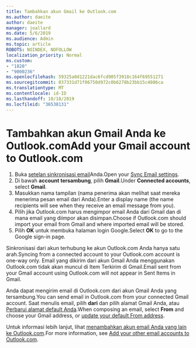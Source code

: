 ```yaml
---
title: Tambahkan akun Gmail ke Outlook.com
ms.author: daeite
author: daeite
manager: joallard
ms.date: 5/6/2019
ms.audience: Admin
ms.topic: article
ROBOTS: NOINDEX, NOFOLLOW
localization_priority: Normal
ms.custom:
- "1820"
- "9000236"
ms.openlocfilehash: 59325a0d1221dac6fcd905f3918c164f69551271
ms.sourcegitcommit: 037331d71f06750d972c0b6278b23bb15c4806ca
ms.translationtype: MT
ms.contentlocale: id-ID
ms.lasthandoff: 10/18/2019
ms.locfileid: "36538131"
---
```

# <a name="add-your-gmail-account-to-outlookcom"></a><span data-ttu-id="eb086-102">Tambahkan akun Gmail Anda ke Outlook.com</span><span class="sxs-lookup"><span data-stu-id="eb086-102">Add your Gmail account to Outlook.com</span></span>

1. <span data-ttu-id="eb086-103">Buka [setelan sinkronisasi email](https://go.microsoft.com/fwlink/?linkid=875264)Anda.</span><span class="sxs-lookup"><span data-stu-id="eb086-103">Open your [Sync Email settings](https://go.microsoft.com/fwlink/?linkid=875264).</span></span>
2. <span data-ttu-id="eb086-104">Di bawah **account tersambung**, pilih **Gmail**.</span><span class="sxs-lookup"><span data-stu-id="eb086-104">Under **Connected accounts**, select **Gmail**.</span></span>
3. <span data-ttu-id="eb086-105">Masukkan nama tampilan (nama penerima akan melihat saat mereka menerima pesan email dari Anda).</span><span class="sxs-lookup"><span data-stu-id="eb086-105">Enter a display name (the name recipients will see when they receive an email message from you).</span></span>
4. <span data-ttu-id="eb086-106">Pilih jika Outlook.com harus mengimpor email Anda dari Gmail dan di mana email yang diimpor akan disimpan.</span><span class="sxs-lookup"><span data-stu-id="eb086-106">Choose if Outlook.com should import your email from Gmail and where imported email will be stored.</span></span>
5. <span data-ttu-id="eb086-107">Pilih **OK** untuk membuka halaman login Google.</span><span class="sxs-lookup"><span data-stu-id="eb086-107">Select **OK** to go to the Google sign-in page.</span></span>

<span data-ttu-id="eb086-108">Sinkronisasi dari akun terhubung ke akun Outlook.com Anda hanya satu arah.</span><span class="sxs-lookup"><span data-stu-id="eb086-108">Syncing from a connected account to your Outlook.com account is one-way only.</span></span> <span data-ttu-id="eb086-109">Email yang dikirim dari akun Gmail Anda menggunakan Outlook.com tidak akan muncul di Item Terkirim di Gmail.</span><span class="sxs-lookup"><span data-stu-id="eb086-109">Email sent from your Gmail account using Outlook.com will not appear in Sent Items in Gmail.</span></span>

<span data-ttu-id="eb086-110">Anda dapat mengirim email di Outlook.com dari akun Gmail Anda yang tersambung.</span><span class="sxs-lookup"><span data-stu-id="eb086-110">You can send email in Outlook.com from your connected Gmail account.</span></span> <span data-ttu-id="eb086-111">Saat menulis email, pilih **dari** dan pilih alamat Gmail Anda, atau [Perbarui alamat default Anda](https://go.microsoft.com/fwlink/?linkid=875264).</span><span class="sxs-lookup"><span data-stu-id="eb086-111">When composing an email, select **From** and choose your Gmail address, or [update your default From address](https://go.microsoft.com/fwlink/?linkid=875264).</span></span>

<span data-ttu-id="eb086-112">Untuk informasi lebih lanjut, lihat [menambahkan akun email Anda yang lain ke Outlook.com](https://support.office.com/article/c5224df4-5885-4e79-91ba-523aa743f0ba?wt.mc_id=Office_Outlook_com_Alchemy).</span><span class="sxs-lookup"><span data-stu-id="eb086-112">For more information, see [Add your other email accounts to Outlook.com](https://support.office.com/article/c5224df4-5885-4e79-91ba-523aa743f0ba?wt.mc_id=Office_Outlook_com_Alchemy).</span></span>